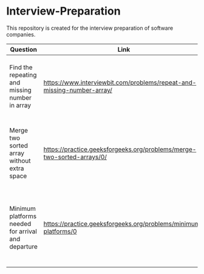 # Interview-Preparation
This repository is created for the interview preparation of software companies.

| Question | Link | Solution Idea | Solution Link |
| -------- | ---- | ------------- | ------------- |
| Find the repeating and missing number in array | https://www.interviewbit.com/problems/repeat-and-missing-number-array/ | Solve simultaneous equations created by either using sum and sum of squares or XORs or sum and product | https://pastebin.com/ZA8Wfe76
| Merge two sorted array without extra space| https://practice.geeksforgeeks.org/problems/merge-two-sorted-arrays/0/ | Initialize i=0 and j=n-1 and swap(ar2[i],ar1[j]) while ar2[i] < ar1[j] and then sort(ar1,ar1+n) and sort(ar2,ar2+m) individually.| https://github.com/ashu12chi/Interview-Preparation/blob/master/Merge-two-sorted-arrays.cpp |
| Minimum platforms needed for arrival and departure | https://practice.geeksforgeeks.org/problems/minimum-platforms/0 | Make a vector of pair of {time,('a'/'d')} and sort it. Initialize curr = 0 and if(v[i].second = 'a') curr++ else curr--, maximum value reached is ans.| https://github.com/ashu12chi/Interview-Preparation/blob/master/Minimum-platform.cpp |
